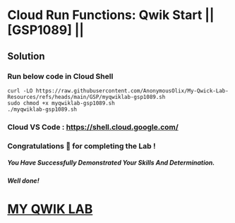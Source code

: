# Cloud Run Functions: Qwik Start || [GSP1089] ||

## Solution

### Run below code in Cloud Shell


```
curl -LO https://raw.githubusercontent.com/AnonymousOlix/My-Qwick-Lab-Resources/refs/heads/main/GSP/myqwiklab-gsp1089.sh
sudo chmod +x myqwiklab-gsp1089.sh
./myqwiklab-gsp1089.sh
```

### Cloud VS Code : https://shell.cloud.google.com/


### Congratulations 🎉 for completing the Lab !

##### *You Have Successfully Demonstrated Your Skills And Determination.*

#### *Well done!*

# [MY QWIK LAB](https://www.youtube.com/@MyQwiklab)
